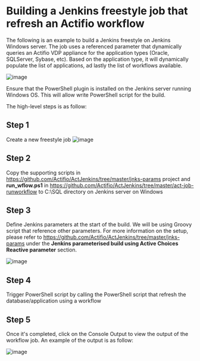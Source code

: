 # Building a Jenkins freestyle job that refresh an Actifio workflow

The following is an example to build a Jenkins freestyle on Jenkins Windows server. The job uses a referenced parameter that dynamically queries an Actifio VDP appliance for the application types (Oracle, SQLServer, Sybase, etc). Based on the application type, it will dynamically populate the list of applications, ad lastly the list of workflows available.

![image](https://user-images.githubusercontent.com/17056169/70408043-e0619a00-1a9a-11ea-9928-ce051a5b9a0b.png)

Ensure that the PowerShell plugin is installed on the Jenkins server running Windows OS. This will allow write PowerShell script for the build.

The high-level steps is as follow:

## Step 1
Create a new freestyle job
![image](https://user-images.githubusercontent.com/17056169/70407610-1b62ce00-1a99-11ea-85d2-739190fa6d3c.png)

## Step 2
Copy the supporting scripts in https://github.com/Actifio/ActJenkins/tree/master/jnks-params project and **run_wflow.ps1** in https://github.com/Actifio/ActJenkins/tree/master/act-job-runworkflow to C:\SQL directory on Jenkins server on Windows

## Step 3
Define Jenkins parameters at the start of the build. We will be using Groovy script that reference other parameters. For more information on the setup, please refer to https://github.com/Actifio/ActJenkins/tree/master/jnks-params under the **Jenkins parameterised build using Active Choices Reactive parameter** section.

![image](https://user-images.githubusercontent.com/17056169/70407818-e3a85600-1a99-11ea-8b1b-f0007120f957.png)

## Step 4
Trigger PowerShell script by calling the PowerShell script that refresh the database/application using a workflow

## Step 5
Once it's completed, click on the Console Output to view the output of the workflow job. An example of the output is as follow:

![image](https://user-images.githubusercontent.com/17056169/70408031-d2137e00-1a9a-11ea-867e-052204aca3d0.png)
